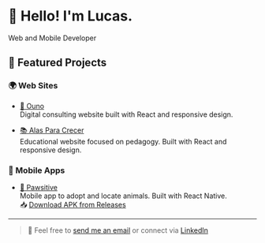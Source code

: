 # 👋 Hello! I'm Lucas.

Web and Mobile Developer

## 🚀 Featured Projects

### 🌍 Web Sites

- [💼 Ouno](https://ouno.com.ar/)  
  Digital consulting website built with React and responsive design.

- [📚 Alas Para Crecer](https://alasparacrecer.com.ar/)  
  Educational website focused on pedagogy. Built with React and responsive design.

### 📱 Mobile Apps

- [🐾 Pawsitive](https://github.com/Luketruke/projects/releases/tag/v1.0.0)  
  Mobile app to adopt and locate animals. Built with React Native.  
  📥 [Download APK from Releases](https://github.com/Luketruke/projects/releases/tag/v1.0.0)

---

> 💌 Feel free to [send me an email](mailto:lucaszabalett@gmail.com) or connect via [LinkedIn](https://linkedin.com/in/lucaszabalett)
